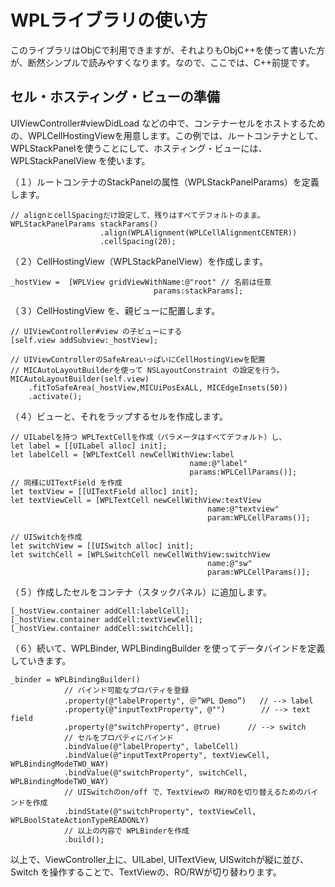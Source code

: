 # WPLライブラリの使い方

このライブラリはObjCで利用できますが、それよりもObjC++を使って書いた方が、断然シンプルで読みやすくなります。なので、ここでは、C++前提です。

## セル・ホスティング・ビューの準備

UIViewController#viewDidLoad などの中で、コンテナーセルをホストするための、WPLCellHostingViewを用意します。この例では、ルートコンテナとして、WPLStackPanelを使うことにして、ホスティング・ビューには、WPLStackPanelView を使います。

（１）ルートコンテナのStackPanelの属性（WPLStackPanelParams）を定義します。

    // alignとcellSpacingだけ設定して、残りはすべてデフォルトのまま。
    WPLStackPanelParams stackParams()
                        .align(WPLAlignment(WPLCellAlignmentCENTER))
                        .cellSpacing(20);

（２）CellHostingView（WPLStackPanelView）を作成します。
        
    _hostView =  [WPLView gridViewWithName:@"root" // 名前は任意 
                                    params:stackParams];

（３）CellHostingView を、親ビューに配置します。

    // UIViewController#view の子ビューにする
    [self.view addSubview:_hostView];

    // UIViewControllerのSafeAreaいっぱいにCellHostingViewを配置
    // MICAutoLayoutBuilderを使って NSLayoutConstraint の設定を行う。
    MICAutoLayoutBuilder(self.view)
        .fitToSafeArea(_hostView,MICUiPosExALL, MICEdgeInsets(50))
        .activate();

（４）ビューと、それをラップするセルを作成します。

    // UILabelを持つ WPLTextCellを作成（パラメータはすべてデフォルト）し、
    let label = [[UILabel alloc] init];
    let labelCell = [WPLTextCell newCellWithView:label 
                                            name:@"label" 
                                            params:WPLCellParams()];
    // 同様にUITextField を作成
    let textView = [[UITextField alloc] init];
    let textViewCell = [WPLTextCell newCellWithView:textView
                                                name:@"textview"
                                                param:WPLCellParams()];

    // UISwitchを作成
    let switchView = [[UISwitch alloc] init];
    let switchCell = [WPLSwitchCell newCellWithView:switchView
                                                name:@"sw"
                                                param:WPLCellParams()];

（５）作成したセルをコンテナ（スタックパネル）に追加します。                                            

    [_hostView.container addCell:labelCell];
    [_hostView.container addCell:textViewCell];
    [_hostView.container addCell:switchCell];

（６）続いて、WPLBinder, WPLBindingBuilder を使ってデータバインドを定義していきます。


    _binder = WPLBindingBuilder()
                // バインド可能なプロパティを登録
                .property(@"labelProperty", ＠”WPL Demo”)   // --> label
                .property(@"inputTextProperty", @"")        // --> text field
                .property(@"switchProperty", @true)      // --> switch
                // セルをプロパティにバインド
                .bindValue(@"labelProperty", labelCell)
                .bindValue(@"inputTextProperty", textViewCell, WPLBindingModeTWO_WAY)
                .bindValue(@"switchProperty", switchCell, WPLBindingModeTWO_WAY)
                // UISwitchのon/off で、TextViewの RW/ROを切り替えるためのバインドを作成
                .bindState(@"switchProperty", textViewCell, WPLBoolStateActionTypeREADONLY)
                // 以上の内容で WPLBinderを作成
                .build();

以上で、ViewController上に、UILabel, UITextView, UISwitchが縦に並び、Switch を操作することで、TextViewの、RO/RWが切り替わります。



